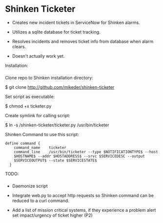 Shinken Ticketer
======

* Creates new incident tickets in ServiceNow for Shinken alarms.

* Utilizes a sqlite database for ticket tracking.

* Resolves incidents and removes ticket info from database when alarm clears.

* Doesn't actually work yet.

Installation:
###

Clone repo to Shinken installation directory:

  $ git clone http://github.com/mikeder/shinken-ticketer

Set script as executable:

  $ chmod +x ticketer.py

Create symlink for calling script:

  $ ln -s /shinken-ticketer/ticketer.py /usr/bin/ticketer


Shinken Command to use this script:

```
define command {
    command_name    ticketer
    command_line    /usr/bin/ticketer --type $NOTIFICATIONTYPE$ --host
    $HOSTNAME$ --addr $HOSTADDRESS$ --srvc $SERVICEDESC --output
    $SERVICEOUTPUT$ --state $SERVICESTATE$
  }
```

TODO:
###

* Daemonize script

* Integrate web.py to accept http requests so Shinken command can be reduced
to a curl command.

* Add a list of mission critical systems, if they experience a problem alert
set impact/urgency of ticket higher (P2)
